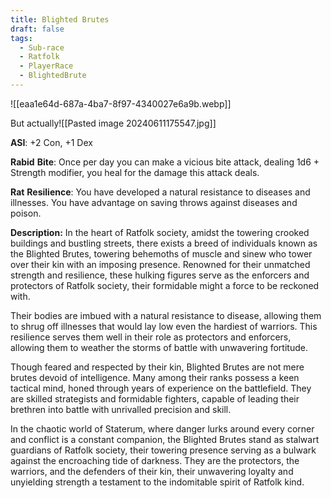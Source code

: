 ```yaml
---
title: Blighted Brutes
draft: false
tags:
  - Sub-race
  - Ratfolk
  - PlayerRace
  - BlightedBrute
---
```

![[eaa1e64d-687a-4ba7-8f97-4340027e6a9b.webp]]

But actually![[Pasted image 20240611175547.jpg]]

**ASI**: +2 Con, +1 Dex

**Rabid** **Bite**: Once per day you can make a vicious bite attack, dealing 1d6 + Strength modifier, you heal for the damage this attack deals.

**Rat** **Resilience**: You have developed a natural resistance to diseases and illnesses. You have advantage on saving throws against diseases and poison.

**Description:**
In the heart of Ratfolk society, amidst the towering crooked buildings and bustling streets, there exists a breed of individuals known as the Blighted Brutes, towering behemoths of muscle and sinew who tower over their kin with an imposing presence. Renowned for their unmatched strength and resilience, these hulking figures serve as the enforcers and protectors of Ratfolk society, their formidable might a force to be reckoned with.

​Their bodies are imbued with a natural resistance to disease, allowing them to shrug off illnesses that would lay low even the hardiest of warriors. This resilience serves them well in their role as protectors and enforcers, allowing them to weather the storms of battle with unwavering fortitude.

Though feared and respected by their kin, Blighted Brutes are not mere brutes devoid of intelligence. Many among their ranks possess a keen tactical mind, honed through years of experience on the battlefield. They are skilled strategists and formidable fighters, capable of leading their brethren into battle with unrivalled precision and skill.

In the chaotic world of Staterum, where danger lurks around every corner and conflict is a constant companion, the Blighted Brutes stand as stalwart guardians of Ratfolk society, their towering presence serving as a bulwark against the encroaching tide of darkness. They are the protectors, the warriors, and the defenders of their kin, their unwavering loyalty and unyielding strength a testament to the indomitable spirit of Ratfolk kind.